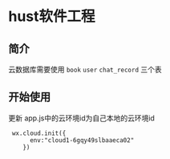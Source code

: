 # hust软件工程

## 简介
云数据库需要使用 `book` `user` `chat_record` 三个表

## 开始使用
更新 app.js中的云环境id为自己本地的云环境id
```
 wx.cloud.init({
      env:"cloud1-6gqy49slbaaeca02"
    })
```


